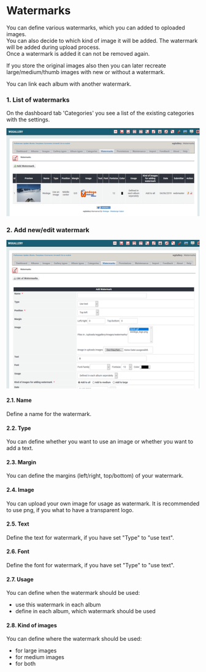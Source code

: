 # Watermarks

You can define various watermarks, which you can added to oploaded images.  
You can also decide to which kind of image it will be added. The watermark will be added during upload process.  
Once a watermark is added it can not be removed again.

If you store the original images also then you can later recreate large/medium/thumb images with new or without a watermark.

You can link each album with another watermark.

### 1. List of watermarks

On the dashboard tab 'Categories' you see a list of the existing categories with the settings.

 ![](../../.gitbook/assets/watermark1.png) 

### 2. Add new/edit watermark

![](../../.gitbook/assets/watermark2.png)

#### 2.1. Name

Define a name for the watermark.

#### 2.2. Type

You can define whether you want to use an image or whether you want to add a text.

#### 2.3. Margin

You can define the margins \(left/right, top/bottom\) of your watermark.

#### 2.4. Image

You can upload your own image for usage as watermark. It is recommended to use png, if you what to have a transparent logo.

#### 2.5. Text

Define the text for watermark, if you have set "Type" to "use text".

#### 2.6. Font

Define the font for watermark, if you have set "Type" to "use text".

#### 2.7. Usage

You can define when the watermark should be used:

* use this watermark in each album
* define in each album, which watermark should be used

#### 2.8. Kind of images

You can define where the watermark should be used:

* for large images
* for medium images
* for both

